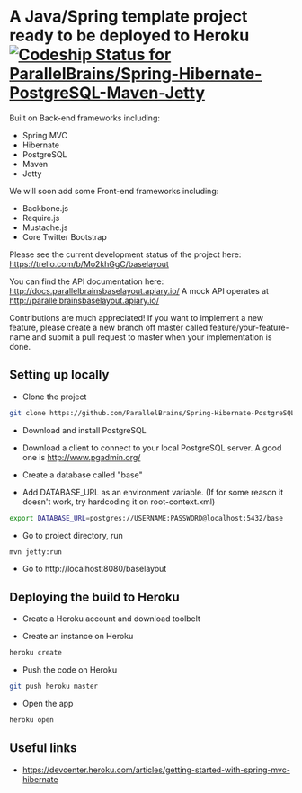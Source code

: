 # A Java/Spring template project ready to be deployed to Heroku [ ![Codeship Status for ParallelBrains/Spring-Hibernate-PostgreSQL-Maven-Jetty](https://www.codeship.io/projects/f951ab10-09ea-0131-64c8-7eb8e86f2980/status?branch=master)](https://www.codeship.io/projects/7451)

Built on Back-end frameworks including:
* Spring MVC 
* Hibernate 
* PostgreSQL
* Maven
* Jetty

We will soon add some Front-end frameworks including:

* Backbone.js
* Require.js
* Mustache.js
* Core Twitter Bootstrap

Please see the current development status of the project here: https://trello.com/b/Mo2khGgC/baselayout

You can find the API documentation here: http://docs.parallelbrainsbaselayout.apiary.io/
A mock API operates at http://parallelbrainsbaselayout.apiary.io/ 

Contributions are much appreciated! If you want to implement a new feature, please create a new branch off master called
 feature/your-feature-name and submit a pull request to master when your implementation is done.

## Setting up locally

* Clone the project
```sh
git clone https://github.com/ParallelBrains/Spring-Hibernate-PostgreSQL-Maven-Jetty.git
```
* Download and install PostgreSQL

* Download a client to connect to your local PostgreSQL server. A good one is http://www.pgadmin.org/

* Create a database called "base"

* Add DATABASE_URL as an environment variable. (If for some reason it doesn't work, try hardcoding it on root-context.xml)
```sh
export DATABASE_URL=postgres://USERNAME:PASSWORD@localhost:5432/base
```

* Go to project directory, run
```sh
mvn jetty:run
```

* Go to http://localhost:8080/baselayout

## Deploying the build to Heroku

* Create a Heroku account and download toolbelt

*  Create an instance on Heroku
```sh
heroku create
```

* Push the code on Heroku
```sh
git push heroku master
```

* Open the app
```sh
heroku open
```

## Useful links

* https://devcenter.heroku.com/articles/getting-started-with-spring-mvc-hibernate
